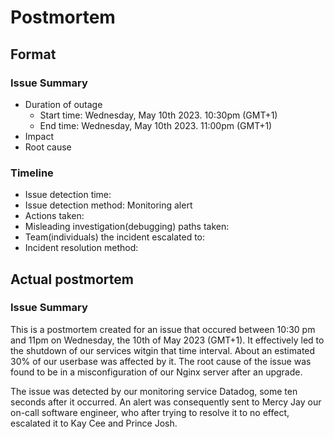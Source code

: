 # Postmortem

## Format

### Issue Summary

* Duration of outage
    + Start time: Wednesday, May 10th 2023. 10:30pm (GMT+1)
    + End time: Wednesday, May 10th 2023. 11:00pm (GMT+1)
* Impact
* Root cause

### Timeline

* Issue detection time:
* Issue detection method: Monitoring alert
* Actions taken:
* Misleading investigation(debugging) paths taken:
* Team(individuals) the incident escalated to:
* Incident resolution method:



## Actual postmortem

### Issue Summary

This is a postmortem created for an issue that occured between 10:30 pm and 11pm on Wednesday, the 10th of May 2023 (GMT+1). It effectively led to the shutdown of our services witgin that time interval. About an estimated 30% of our userbase was affected by it. The root cause of the issue was found to be in a misconfiguration of our Nginx server after an upgrade.

The issue was detected by our monitoring service Datadog, some ten seconds after it occurred. An alert was consequently sent to Mercy Jay our on-call software engineer, who after trying to resolve it to no effect, escalated it to Kay Cee and Prince Josh.


